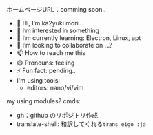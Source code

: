 ホームページURL：comming soon..

- 👋 Hi, I’m ka2yuki mori
- 👀 I’m interested in something
- 🌱 I’m currently learning: Electron, Linux, apt
- 💞️ I’m looking to collaborate on ...?
- 📫 How to reach me this
- 😄 Pronouns: feeling
- ⚡ Fun fact: pending..
- I'm using tools:
  - editors: nano/vi/vim

my using modules? cmds:
- gh：github のリポジトリ作成
- translate-shell: 和訳してくれる`trans eigo :ja`


<!---
ka2yuki1987/ka2yuki1987 is a ✨ special ✨ repository because its `README.md` (this file) appears on your GitHub profile.
You can click the Preview link to take a look at your changes.
--->
